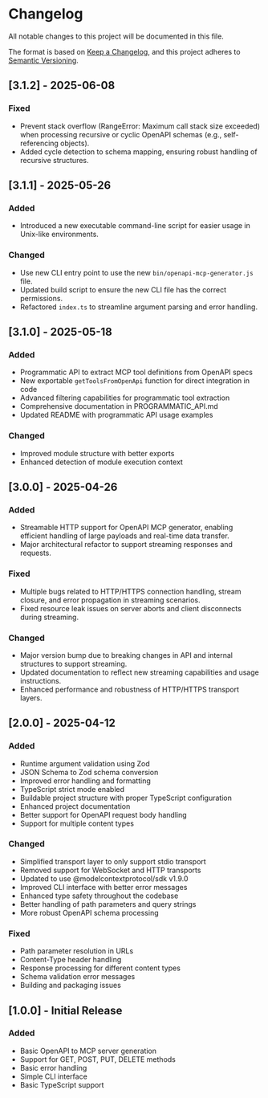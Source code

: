 # Changelog

All notable changes to this project will be documented in this file.

The format is based on [Keep a Changelog](https://keepachangelog.com/en/1.0.0/),
and this project adheres to [Semantic Versioning](https://semver.org/spec/v2.0.0.html).

## [3.1.2] - 2025-06-08

### Fixed
- Prevent stack overflow (RangeError: Maximum call stack size exceeded) when processing recursive or cyclic OpenAPI schemas (e.g., self-referencing objects).
- Added cycle detection to schema mapping, ensuring robust handling of recursive structures.

## [3.1.1] - 2025-05-26

### Added
- Introduced a new executable command-line script for easier usage in Unix-like environments.

### Changed
- Use new CLI entry point to use the new `bin/openapi-mcp-generator.js` file.
- Updated build script to ensure the new CLI file has the correct permissions.
- Refactored `index.ts` to streamline argument parsing and error handling.


## [3.1.0] - 2025-05-18

### Added
- Programmatic API to extract MCP tool definitions from OpenAPI specs
- New exportable `getToolsFromOpenApi` function for direct integration in code
- Advanced filtering capabilities for programmatic tool extraction
- Comprehensive documentation in PROGRAMMATIC_API.md
- Updated README with programmatic API usage examples

### Changed
- Improved module structure with better exports
- Enhanced detection of module execution context

## [3.0.0] - 2025-04-26

### Added
- Streamable HTTP support for OpenAPI MCP generator, enabling efficient handling of large payloads and real-time data transfer.
- Major architectural refactor to support streaming responses and requests.

### Fixed
- Multiple bugs related to HTTP/HTTPS connection handling, stream closure, and error propagation in streaming scenarios.
- Fixed resource leak issues on server aborts and client disconnects during streaming.

### Changed
- Major version bump due to breaking changes in API and internal structures to support streaming.
- Updated documentation to reflect new streaming capabilities and usage instructions.
- Enhanced performance and robustness of HTTP/HTTPS transport layers.

## [2.0.0] - 2025-04-12

### Added
- Runtime argument validation using Zod
- JSON Schema to Zod schema conversion
- Improved error handling and formatting
- TypeScript strict mode enabled
- Buildable project structure with proper TypeScript configuration
- Enhanced project documentation
- Better support for OpenAPI request body handling
- Support for multiple content types

### Changed
- Simplified transport layer to only support stdio transport
- Removed support for WebSocket and HTTP transports
- Updated to use @modelcontextprotocol/sdk v1.9.0
- Improved CLI interface with better error messages
- Enhanced type safety throughout the codebase
- Better handling of path parameters and query strings
- More robust OpenAPI schema processing

### Fixed
- Path parameter resolution in URLs
- Content-Type header handling
- Response processing for different content types
- Schema validation error messages
- Building and packaging issues

## [1.0.0] - Initial Release

### Added
- Basic OpenAPI to MCP server generation
- Support for GET, POST, PUT, DELETE methods
- Basic error handling
- Simple CLI interface
- Basic TypeScript support
